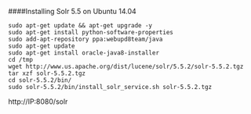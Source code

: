 
####Installing Solr 5.5 on Ubuntu 14.04
```
sudo apt-get update && apt-get upgrade -y
sudo apt-get install python-software-properties
sudo add-apt-repository ppa:webupd8team/java
sudo apt-get update
sudo apt-get install oracle-java8-installer
cd /tmp
wget http://www.us.apache.org/dist/lucene/solr/5.5.2/solr-5.5.2.tgz
tar xzf solr-5.5.2.tgz
cd solr-5.5.2/bin/
sudo solr-5.5.2/bin/install_solr_service.sh solr-5.5.2.tgz
```
http://IP:8080/solr
